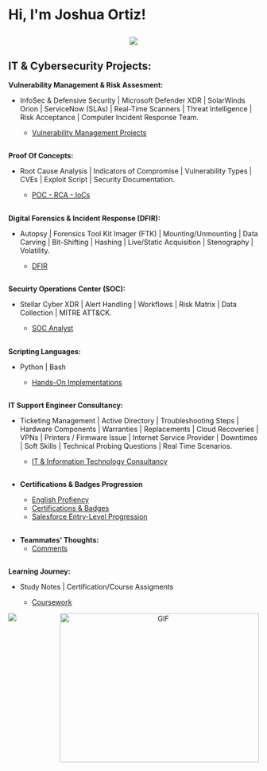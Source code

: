  <h1>Hi, I'm Joshua Ortiz! <br/>

<p align="center">
  <a href="https://github.com/DenverCoder1/readme-typing-svg"><img src="https://readme-typing-svg.herokuapp.com?font=Time+New+Roman&color=%23C8BE25&size=25&center=true&vCenter=true&width=900&height=100&lines=Cybersecurity+Administration+Engineer"></a>
</p>

<h2> IT & Cybersecurity Projects:</h2>

**Vulnerability Management & Risk Assesment:**
- InfoSec & Defensive Security | Microsoft Defender XDR | SolarWinds Orion | ServiceNow (SLAs) | Real-Time Scanners | Threat Intelligence | Risk Acceptance | Computer Incident Response Team. 

  - [Vulnerability Management Projects](https://github.com/JoshuaOrtizR/Vulnerability-Management-And-Risk-Assesment)
##
  **Proof Of Concepts:**
- Root Cause Analysis | Indicators of Compromise | Vulnerability Types | CVEs | Exploit Script | Security Documentation.

  - [POC - RCA - IoCs](https://github.com/JoshuaOrtizR/Proof-Of-Concepts)
##
  **Digital Forensics & Incident Response (DFIR):**
- Autopsy | Forensics Tool Kit Imager (FTK) | Mounting/Unmounting | Data Carving | Bit-Shifting | Hashing | Live/Static Acquisition | Stenography | Volatility.
  
  - [DFIR](https://github.com/JoshuaOrtizR/Digital-Forensics-Incident-Response-DFIR)
##
  **Secuirty Operations Center (SOC):**
- Stellar Cyber XDR | Alert Handling | Workflows | Risk Matrix | Data Collection | MITRE ATT&CK.
  
  - [SOC Analyst](https://github.com/JoshuaOrtizR/SecurityOperationsCenter)
 
##

**Scripting Languages:**
-  Python | Bash

   - [Hands-On Implementations](https://github.com/JoshuaOrtizR/ScriptingLanguages)

##

**IT Support Engineer Consultancy:**
-  Ticketing Management | Active Directory | Troubleshooting Steps | Hardware Components | Warranties | Replacements | Cloud Recoveries | VPNs | Printers / Firmware Issue | Internet Service Provider | Downtimes | Soft Skills | Technical Probing Questions | Real Time Scenarios.

   - [IT & Information Technology Consultancy](https://github.com/JoshuaOrtizR/IT-SupportEngineer)
##
- <b>Certifications & Badges Progression</b>

  - [English Profiency](https://github.com/JoshuaOrtizR/English-Proficiency)
  - [Certifications & Badges](https://github.com/JoshuaOrtizR/ProfessionalCertifications-SkillBadges)
  -  [Salesforce Entry-Level Progression](https://www.salesforce.com/trailblazer/jortiz230)
 ##

- <b>Teammates' Thoughts:</b>
   -  [Comments](https://github.com/JoshuaOrtizR/Certifications-SkillBadges-Comments/blob/main/Teammates'%20Thoughts.md)

##

**Learning Journey:**
-  Study Notes | Certification/Course Assigments 

   - [Coursework](https://github.com/JoshuaOrtizR/LearningJourney)
 
   <a target="_blank" align="center">
  <img align="right" top="500" height="300" width="400" alt="GIF" src="https://media.giphy.com/media/SWoSkN6DxTszqIKEqv/giphy.gif">
</a>
 
<!--horizontal divider(gradiant)-->
<img src="https://user-images.githubusercontent.com/73097560/115834477-dbab4500-a447-11eb-908a-139a6edaec5c.gif">
 

